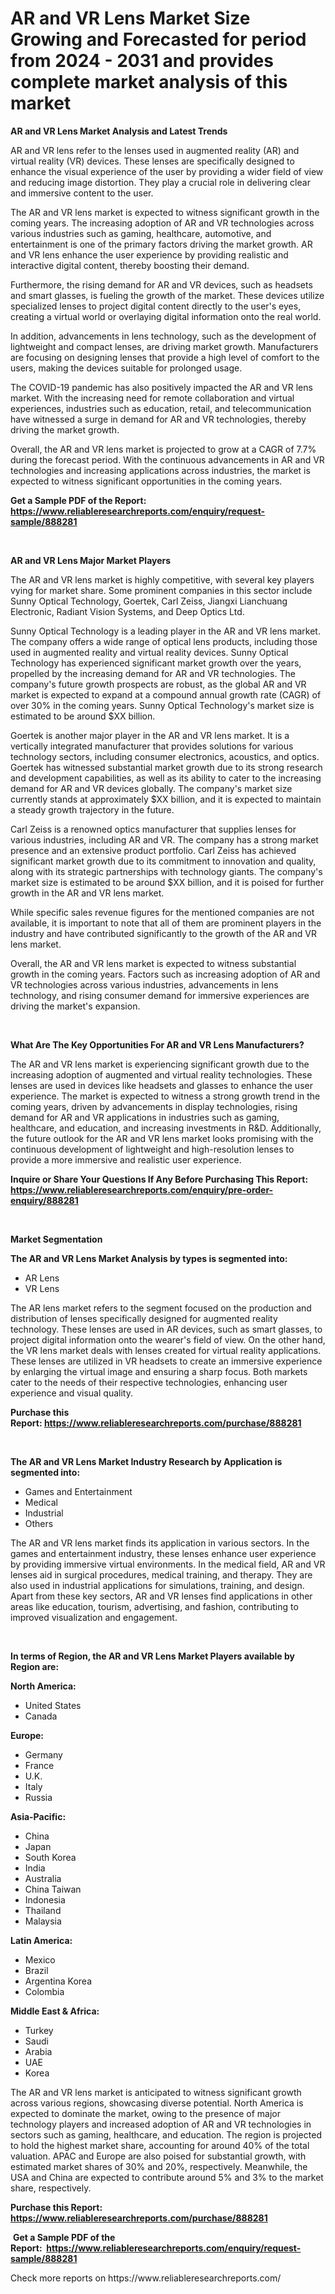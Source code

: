 <p><h1>AR and VR Lens Market Size Growing and Forecasted for period from 2024 - 2031 and provides complete market analysis of this market</h1></p><p><strong>AR and VR Lens Market Analysis and Latest Trends</strong></p>
<p><p>AR and VR lens refer to the lenses used in augmented reality (AR) and virtual reality (VR) devices. These lenses are specifically designed to enhance the visual experience of the user by providing a wider field of view and reducing image distortion. They play a crucial role in delivering clear and immersive content to the user.</p><p>The AR and VR lens market is expected to witness significant growth in the coming years. The increasing adoption of AR and VR technologies across various industries such as gaming, healthcare, automotive, and entertainment is one of the primary factors driving the market growth. AR and VR lens enhance the user experience by providing realistic and interactive digital content, thereby boosting their demand.</p><p>Furthermore, the rising demand for AR and VR devices, such as headsets and smart glasses, is fueling the growth of the market. These devices utilize specialized lenses to project digital content directly to the user's eyes, creating a virtual world or overlaying digital information onto the real world.</p><p>In addition, advancements in lens technology, such as the development of lightweight and compact lenses, are driving market growth. Manufacturers are focusing on designing lenses that provide a high level of comfort to the users, making the devices suitable for prolonged usage.</p><p>The COVID-19 pandemic has also positively impacted the AR and VR lens market. With the increasing need for remote collaboration and virtual experiences, industries such as education, retail, and telecommunication have witnessed a surge in demand for AR and VR technologies, thereby driving the market growth.</p><p>Overall, the AR and VR lens market is projected to grow at a CAGR of 7.7% during the forecast period. With the continuous advancements in AR and VR technologies and increasing applications across industries, the market is expected to witness significant opportunities in the coming years.</p></p>
<p><strong>Get a Sample PDF of the Report:&nbsp; <a href="https://www.reliableresearchreports.com/enquiry/request-sample/888281">https://www.reliableresearchreports.com/enquiry/request-sample/888281</a></strong></p>
<p>&nbsp;</p>
<p><strong>AR and VR Lens Major Market Players</strong></p>
<p><p>The AR and VR lens market is highly competitive, with several key players vying for market share. Some prominent companies in this sector include Sunny Optical Technology, Goertek, Carl Zeiss, Jiangxi Lianchuang Electronic, Radiant Vision Systems, and Deep Optics Ltd.</p><p>Sunny Optical Technology is a leading player in the AR and VR lens market. The company offers a wide range of optical lens products, including those used in augmented reality and virtual reality devices. Sunny Optical Technology has experienced significant market growth over the years, propelled by the increasing demand for AR and VR technologies. The company's future growth prospects are robust, as the global AR and VR market is expected to expand at a compound annual growth rate (CAGR) of over 30% in the coming years. Sunny Optical Technology's market size is estimated to be around $XX billion.</p><p>Goertek is another major player in the AR and VR lens market. It is a vertically integrated manufacturer that provides solutions for various technology sectors, including consumer electronics, acoustics, and optics. Goertek has witnessed substantial market growth due to its strong research and development capabilities, as well as its ability to cater to the increasing demand for AR and VR devices globally. The company's market size currently stands at approximately $XX billion, and it is expected to maintain a steady growth trajectory in the future.</p><p>Carl Zeiss is a renowned optics manufacturer that supplies lenses for various industries, including AR and VR. The company has a strong market presence and an extensive product portfolio. Carl Zeiss has achieved significant market growth due to its commitment to innovation and quality, along with its strategic partnerships with technology giants. The company's market size is estimated to be around $XX billion, and it is poised for further growth in the AR and VR lens market.</p><p>While specific sales revenue figures for the mentioned companies are not available, it is important to note that all of them are prominent players in the industry and have contributed significantly to the growth of the AR and VR lens market.</p><p>Overall, the AR and VR lens market is expected to witness substantial growth in the coming years. Factors such as increasing adoption of AR and VR technologies across various industries, advancements in lens technology, and rising consumer demand for immersive experiences are driving the market's expansion.</p></p>
<p>&nbsp;</p>
<p><strong>What Are The Key Opportunities For AR and VR Lens Manufacturers?</strong></p>
<p><p>The AR and VR lens market is experiencing significant growth due to the increasing adoption of augmented and virtual reality technologies. These lenses are used in devices like headsets and glasses to enhance the user experience. The market is expected to witness a strong growth trend in the coming years, driven by advancements in display technologies, rising demand for AR and VR applications in industries such as gaming, healthcare, and education, and increasing investments in R&D. Additionally, the future outlook for the AR and VR lens market looks promising with the continuous development of lightweight and high-resolution lenses to provide a more immersive and realistic user experience.</p></p>
<p><strong>Inquire or Share Your Questions If Any Before Purchasing This Report: <a href="https://www.reliableresearchreports.com/enquiry/pre-order-enquiry/888281">https://www.reliableresearchreports.com/enquiry/pre-order-enquiry/888281</a></strong></p>
<p>&nbsp;</p>
<p><strong>Market Segmentation</strong></p>
<p><strong>The AR and VR Lens Market Analysis by types is segmented into:</strong></p>
<p><ul><li>AR Lens</li><li>VR Lens</li></ul></p>
<p><p>The AR lens market refers to the segment focused on the production and distribution of lenses specifically designed for augmented reality technology. These lenses are used in AR devices, such as smart glasses, to project digital information onto the wearer's field of view. On the other hand, the VR lens market deals with lenses created for virtual reality applications. These lenses are utilized in VR headsets to create an immersive experience by enlarging the virtual image and ensuring a sharp focus. Both markets cater to the needs of their respective technologies, enhancing user experience and visual quality.</p></p>
<p><strong>Purchase this Report:&nbsp;<a href="https://www.reliableresearchreports.com/purchase/888281">https://www.reliableresearchreports.com/purchase/888281</a></strong></p>
<p>&nbsp;</p>
<p><strong>The AR and VR Lens Market Industry Research by Application is segmented into:</strong></p>
<p><ul><li>Games and Entertainment</li><li>Medical</li><li>Industrial</li><li>Others</li></ul></p>
<p><p>The AR and VR lens market finds its application in various sectors. In the games and entertainment industry, these lenses enhance user experience by providing immersive virtual environments. In the medical field, AR and VR lenses aid in surgical procedures, medical training, and therapy. They are also used in industrial applications for simulations, training, and design. Apart from these key sectors, AR and VR lenses find applications in other areas like education, tourism, advertising, and fashion, contributing to improved visualization and engagement.</p></p>
<p>&nbsp;</p>
<p><strong>In terms of Region, the AR and VR Lens Market Players available by Region are:</strong></p>
<p>
    <p> <strong> North America: </strong>
        <ul>
            <li>United States</li>
            <li>Canada</li>
        </ul>
        </p> 
    <p> <strong> Europe: </strong>
        <ul>
            <li>Germany</li>
            <li>France</li>
            <li>U.K.</li>
            <li>Italy</li>
            <li>Russia</li>
        </ul>
        </p> 
    <p> <strong> Asia-Pacific: </strong>
        <ul>
            <li>China</li>
            <li>Japan</li>
            <li>South Korea</li>
            <li>India</li>
            <li>Australia</li>
            <li>China Taiwan</li>
            <li>Indonesia</li>
            <li>Thailand</li>
            <li>Malaysia</li>
        </ul>
        </p> 
    <p> <strong> Latin America: </strong>
        <ul>
            <li>Mexico</li>
            <li>Brazil</li>
            <li>Argentina Korea</li>
            <li>Colombia</li>
        </ul>
        </p> 
    <p> <strong> Middle East & Africa: </strong>
        <ul>
            <li>Turkey</li>
            <li>Saudi</li>
            <li>Arabia</li>
            <li>UAE</li>
            <li>Korea</li>
        </ul>
    </p>
    </p>
<p><p>The AR and VR lens market is anticipated to witness significant growth across various regions, showcasing diverse potential. North America is expected to dominate the market, owing to the presence of major technology players and increased adoption of AR and VR technologies in sectors such as gaming, healthcare, and education. The region is projected to hold the highest market share, accounting for around 40% of the total valuation. APAC and Europe are also poised for substantial growth, with estimated market shares of 30% and 20%, respectively. Meanwhile, the USA and China are expected to contribute around 5% and 3% to the market share, respectively.</p></p>
<p><strong>Purchase this Report: <a href="https://www.reliableresearchreports.com/purchase/888281">https://www.reliableresearchreports.com/purchase/888281</a></strong></p>
<p>&nbsp;<strong>Get a Sample PDF of the Report:&nbsp;&nbsp;<a href="https://www.reliableresearchreports.com/enquiry/request-sample/888281">https://www.reliableresearchreports.com/enquiry/request-sample/888281</a></strong></p>
<p><strong></strong></p>
<p>Check more reports on https://www.reliableresearchreports.com/</p>